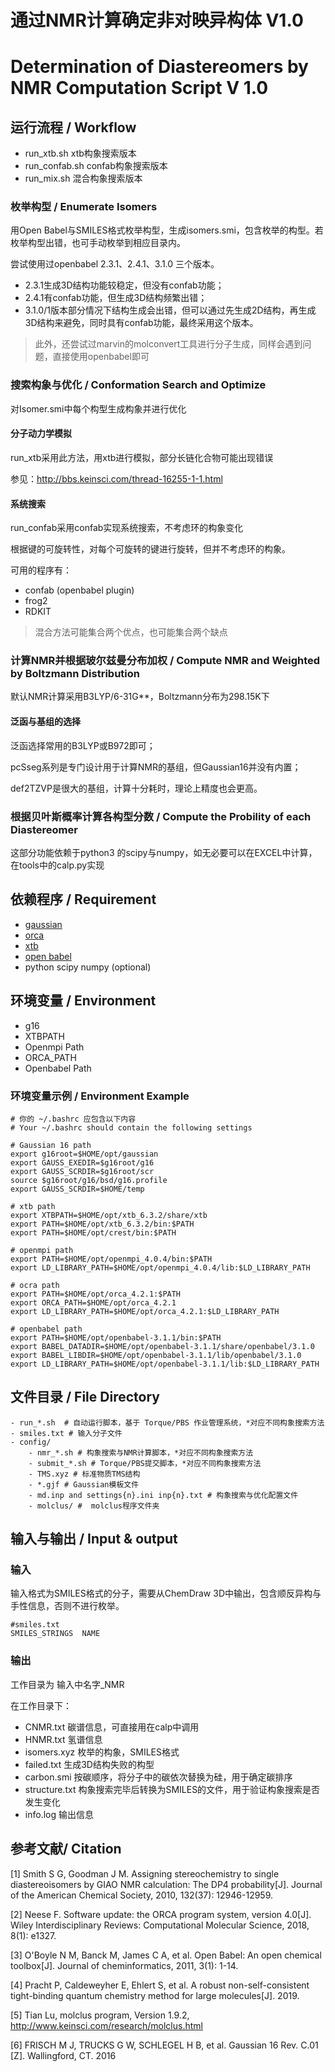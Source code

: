 # 通过NMR计算确定非对映异构体 V1.0
# Determination of Diastereomers by NMR Computation Script V 1.0
 
## 运行流程 / Workflow

- run_xtb.sh    xtb构象搜索版本
- run_confab.sh confab构象搜索版本
- run_mix.sh    混合构象搜索版本

### 枚举构型 / Enumerate Isomers

用Open Babel与SMILES格式枚举构型，生成isomers.smi，包含枚举的构型。若枚举构型出错，也可手动枚举到相应目录内。

尝试使用过openbabel 2.3.1、2.4.1、3.1.0 三个版本。
- 2.3.1生成3D结构功能较稳定，但没有confab功能；
- 2.4.1有confab功能，但生成3D结构频繁出错；
- 3.1.0/1版本部分情况下结构生成会出错，但可以通过先生成2D结构，再生成3D结构来避免，同时具有confab功能，最终采用这个版本。

> 此外，还尝试过marvin的molconvert工具进行分子生成，同样会遇到问题，直接使用openbabel即可

### 搜索构象与优化 / Conformation Search and Optimize

对Isomer.smi中每个构型生成构象并进行优化

#### 分子动力学模拟

run_xtb采用此方法，用xtb进行模拟，部分长链化合物可能出现错误

参见：http://bbs.keinsci.com/thread-16255-1-1.html

#### 系统搜索

run_confab采用confab实现系统搜索，不考虑环的构象变化

根据键的可旋转性，对每个可旋转的键进行旋转，但并不考虑环的构象。

可用的程序有：
- confab (openbabel plugin)
- frog2
- RDKIT

> 混合方法可能集合两个优点，也可能集合两个缺点

### 计算NMR并根据玻尔兹曼分布加权 / Compute NMR and Weighted by Boltzmann Distribution

默认NMR计算采用B3LYP/6-31G\*\*，Boltzmann分布为298.15K下

#### 泛函与基组的选择

泛函选择常用的B3LYP或B972即可；

pcSseg系列是专门设计用于计算NMR的基组，但Gaussian16并没有内置；

def2TZVP是很大的基组，计算十分耗时，理论上精度也会更高。

### 根据贝叶斯概率计算各构型分数 / Compute the Probility of each Diastereomer

这部分功能依赖于python3 的scipy与numpy，如无必要可以在EXCEL中计算，在tools中的calp.py实现

## 依赖程序 / Requirement
- [gaussian](https://gaussian.com/)
- [orca](https://orcaforum.kofo.mpg.de/)
- [xtb](https://github.com/grimme-lab/xtb)
- [open babel](https://github.com/openbabel/openbabel)
- python scipy numpy (optional)
 
## 环境变量 / Environment
- g16
- XTBPATH
- Openmpi Path
- ORCA_PATH
- Openbabel Path

### 环境变量示例 / Environment Example

```
# 你的 ~/.bashrc 应包含以下内容
# Your ~/.bashrc should contain the following settings

# Gaussian 16 path 
export g16root=$HOME/opt/gaussian 
export GAUSS_EXEDIR=$g16root/g16 
export GAUSS_SCRDIR=$g16root/scr 
source $g16root/g16/bsd/g16.profile 
export GAUSS_SCRDIR=$HOME/temp 
 
# xtb path 
export XTBPATH=$HOME/opt/xtb_6.3.2/share/xtb 
export PATH=$HOME/opt/xtb_6.3.2/bin:$PATH 
export PATH=$HOME/opt/crest/bin:$PATH 
 
# openmpi path 
export PATH=$HOME/opt/openmpi_4.0.4/bin:$PATH 
export LD_LIBRARY_PATH=$HOME/opt/openmpi_4.0.4/lib:$LD_LIBRARY_PATH 
 
# ocra path 
export PATH=$HOME/opt/orca_4.2.1:$PATH 
export ORCA_PATH=$HOME/opt/orca_4.2.1 
export LD_LIBRARY_PATH=$HOME/opt/orca_4.2.1:$LD_LIBRARY_PATH 
 
# openbabel path 
export PATH=$HOME/opt/openbabel-3.1.1/bin:$PATH 
export BABEL_DATADIR=$HOME/opt/openbabel-3.1.1/share/openbabel/3.1.0 
export BABEL_LIBDIR=$HOME/opt/openbabel-3.1.1/lib/openbabel/3.1.0 
export LD_LIBRARY_PATH=$HOME/opt/openbabel-3.1.1/lib:$LD_LIBRARY_PATH 
```
 
## 文件目录 / File Directory

```
- run_*.sh  # 自动运行脚本，基于 Torque/PBS 作业管理系统，*对应不同构象搜索方法
- smiles.txt # 输入分子文件
- config/
    - nmr_*.sh # 构象搜索与NMR计算脚本，*对应不同构象搜索方法
    - submit_*.sh # Torque/PBS提交脚本，*对应不同构象搜索方法
    - TMS.xyz # 标准物质TMS结构
    - *.gjf # Gaussian模板文件
    - md.inp and settings{n}.ini inp{n}.txt # 构象搜索与优化配置文件
    - molclus/ #  molclus程序文件夹
```

## 输入与输出 / Input & output

### 输入

输入格式为SMILES格式的分子，需要从ChemDraw 3D中输出，包含顺反异构与手性信息，否则不进行枚举。

```
#smiles.txt
SMILES_STRINGS  NAME
```

### 输出

工作目录为 输入中名字_NMR

在工作目录下：

- CNMR.txt  碳谱信息，可直接用在calp中调用
- HNMR.txt  氢谱信息
- isomers.xyz   枚举的构象，SMILES格式
- failed.txt    生成3D结构失败的构型
- carbon.smi    按碳顺序，将分子中的碳依次替换为硅，用于确定碳排序
- structure.txt 构象搜索完毕后转换为SMILES的文件，用于验证构象搜索是否发生变化 
- info.log  输出信息
 
## 参考文献/ Citation
[1] Smith S G, Goodman J M. Assigning stereochemistry to single diastereoisomers by GIAO NMR calculation: The DP4 probability[J]. Journal of the American Chemical Society, 2010, 132(37): 12946-12959.

[2] Neese F. Software update: the ORCA program system, version 4.0[J]. Wiley Interdisciplinary Reviews: Computational Molecular Science, 2018, 8(1): e1327.

[3] O'Boyle N M, Banck M, James C A, et al. Open Babel: An open chemical toolbox[J]. Journal of cheminformatics, 2011, 3(1): 1-14.

[4] Pracht P, Caldeweyher E, Ehlert S, et al. A robust non-self-consistent tight-binding quantum chemistry method for large molecules[J]. 2019.

[5] Tian Lu, molclus program, Version 1.9.2, http://www.keinsci.com/research/molclus.html

[6] FRISCH M J, TRUCKS G W, SCHLEGEL H B, et al. Gaussian 16 Rev. C.01 [Z]. Wallingford, CT. 2016